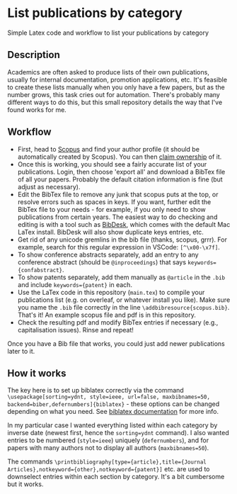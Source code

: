 # List publications by category

Simple Latex code and workflow to list your publications by category

## Description

Academics are often asked to produce lists of their own publications, usually for internal documentation, promotion applications, etc. It's feasible to create these lists manually when you only have a few papers, but as the number grows, this task cries out for automation. There's probably many different ways to do this, but this small repository details the way that I've found works for me.

## Workflow

* First, head to [Scopus](https://www.scopus.com) and find your author profile (it should be automatically created by Scopus). You can then [claim ownership](https://www.elsevier.com/en-gb/products/scopus/author-profiles) of it.
* Once this is working, you should see a fairly accurate list of your publications. Login, then choose 'export all' and download a BibTex file of all your papers. Probably the default citation information is fine (but adjust as necessary).
* Edit the BibTex file to remove any junk that scopus puts at the top, or resolve errors such as spaces in keys. If you want, further edit the BibTex file to your needs - for example, if you only need to show publications from certain years. The easiest way to do checking and editing is with a tool such as [BibDesk](https://bibdesk.sourceforge.io/), which comes with the default Mac LaTex install. BibDesk will also show duplicate keys entries, etc.
* Get rid of any unicode gremlins in the bib file (thanks, scopus, grrr). For example, search for this regular expression in VSCode: `[^\x00-\x7f]`.
* To show conference abstracts separately, add an entry to any conference abstract (should be `@inproceedings`) that says `keywords={confabstract}`.
* To show patents separately, add them manually as `@article` in the `.bib` and include `keywords={patent}` in each.
* Use the LaTex code in this repository (`main.tex`) to compile your publications list (e.g. on overleaf, or whatever install you like). Make sure you name the `.bib` file correctly in the line `\addbibresource{scopus.bib}`. That's it! An example scopus file and pdf is in this repository.
* Check the resulting pdf and modify BibTex entries if necessary (e.g., capitalisation issues). Rinse and repeat!

Once you have a Bib file that works, you could just add newer publications later to it.

## How it works

The key here is to set up biblatex correctly via the command `\usepackage[sorting=ydnt, style=ieee, url=false, maxbibnames=50, backend=biber,defernumbers]{biblatex}` - these options can be changed depending on what you need. See [biblatex documentation](https://www.overleaf.com/learn/latex/Articles/Getting_started_with_BibLaTeX) for more info. 

In my particular case I wanted everything listed within each category by inverse date (newest first, hence the `sorting=ydnt` command). I also wanted entries to be numbered (`style=ieee`) uniquely (`defernumbers`), and for papers with many authors not to display all authors (`maxbibnames=50`).

The commands `\printbibliography[type={article},title={Journal Articles},notkeyword={other},notkeyword={patent}]` etc. are used to downselect entries within each section by category. It's a bit cumbersome but it works.



